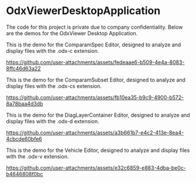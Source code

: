 
# OdxViewerDesktopApplication

The code for this project is private due to company confidentiality. Below are the demos for the OdxViewer Desktop Application.

This is the demo for the ComparamSpec Editor, designed to analyze and display files with the .odx-c extension.

https://github.com/user-attachments/assets/fedeaae6-b509-4e4a-8083-8ffc46d63a22

This is the demo for the ComparamSubset Editor, designed to analyze and display files with the .odx-cs extension.

https://github.com/user-attachments/assets/fb10ea35-b9c9-4900-b572-8a78baa4d3db

This is the demo for the DiagLayerContainer Editor, designed to analyze and display files with the .odx-d extension.

https://github.com/user-attachments/assets/a3b661b7-e4c2-413e-8ea4-4cbcde60bfe6

This is the demo for the Vehicle Editor, designed to analyze and display files with the .odx-v extension.

https://github.com/user-attachments/assets/e32c6859-e883-4dba-be0c-b4646808f0bc




